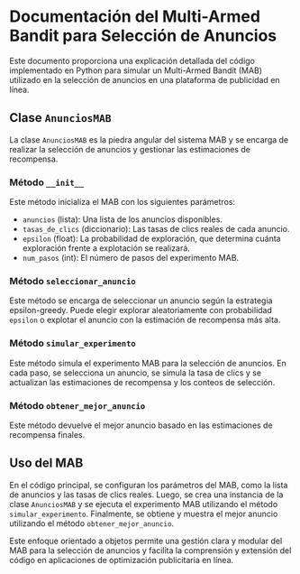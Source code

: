# Documentación del Multi-Armed Bandit para Selección de Anuncios

Este documento proporciona una explicación detallada del código implementado en Python para simular un Multi-Armed Bandit (MAB) utilizado en la selección de anuncios en una plataforma de publicidad en línea.

## Clase `AnunciosMAB`

La clase `AnunciosMAB` es la piedra angular del sistema MAB y se encarga de realizar la selección de anuncios y gestionar las estimaciones de recompensa.

### Método `__init__`

Este método inicializa el MAB con los siguientes parámetros:
- `anuncios` (lista): Una lista de los anuncios disponibles.
- `tasas_de_clics` (diccionario): Las tasas de clics reales de cada anuncio.
- `epsilon` (float): La probabilidad de exploración, que determina cuánta exploración frente a explotación se realizará.
- `num_pasos` (int): El número de pasos del experimento MAB.

### Método `seleccionar_anuncio`

Este método se encarga de seleccionar un anuncio según la estrategia epsilon-greedy. Puede elegir explorar aleatoriamente con probabilidad `epsilon` o explotar el anuncio con la estimación de recompensa más alta.

### Método `simular_experimento`

Este método simula el experimento MAB para la selección de anuncios. En cada paso, se selecciona un anuncio, se simula la tasa de clics y se actualizan las estimaciones de recompensa y los conteos de selección.

### Método `obtener_mejor_anuncio`

Este método devuelve el mejor anuncio basado en las estimaciones de recompensa finales.

## Uso del MAB

En el código principal, se configuran los parámetros del MAB, como la lista de anuncios y las tasas de clics reales. Luego, se crea una instancia de la clase `AnunciosMAB` y se ejecuta el experimento MAB utilizando el método `simular_experimento`. Finalmente, se obtiene y muestra el mejor anuncio utilizando el método `obtener_mejor_anuncio`.

Este enfoque orientado a objetos permite una gestión clara y modular del MAB para la selección de anuncios y facilita la comprensión y extensión del código en aplicaciones de optimización publicitaria en línea.